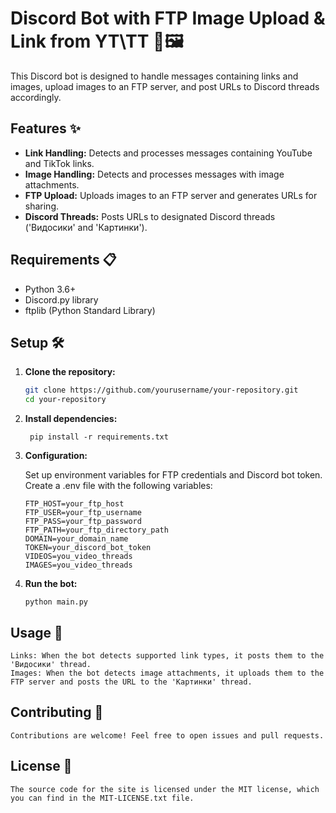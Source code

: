 # Discord Bot with FTP Image Upload & Link from YT\TT 🤖🖼️

This Discord bot is designed to handle messages containing links and images, upload images to an FTP server, and post URLs to Discord threads accordingly.

## Features ✨

- **Link Handling:** Detects and processes messages containing YouTube and TikTok links.
- **Image Handling:** Detects and processes messages with image attachments.
- **FTP Upload:** Uploads images to an FTP server and generates URLs for sharing.
- **Discord Threads:** Posts URLs to designated Discord threads ('Видосики' and 'Картинки').

## Requirements 📋

- Python 3.6+
- Discord.py library
- ftplib (Python Standard Library)

## Setup 🛠️
   
   1. **Clone the repository:**
      ```bash
      git clone https://github.com/yourusername/your-repository.git
      cd your-repository
      ```
   
   2. **Install dependencies:**
      ```
       pip install -r requirements.txt
      ```
   3. **Configuration:**
   
       Set up environment variables for FTP credentials and Discord bot token.
       Create a .env file with the following variables:
   
   
       ```
       FTP_HOST=your_ftp_host
       FTP_USER=your_ftp_username
       FTP_PASS=your_ftp_password
       FTP_PATH=your_ftp_directory_path
       DOMAIN=your_domain_name
       TOKEN=your_discord_bot_token
       VIDEOS=you_video_threads
       IMAGES=you_video_threads
       ```
   
   3. **Run the bot:**
   
       ```
       python main.py
       ```

## Usage 🚀

    Links: When the bot detects supported link types, it posts them to the 'Видосики' thread.
    Images: When the bot detects image attachments, it uploads them to the FTP server and posts the URL to the 'Картинки' thread.

## Contributing 🤝

    Contributions are welcome! Feel free to open issues and pull requests.

## License 📄

    The source code for the site is licensed under the MIT license, which you can find in the MIT-LICENSE.txt file.
